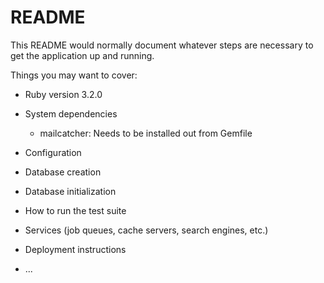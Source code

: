 # README

This README would normally document whatever steps are necessary to get the
application up and running.

Things you may want to cover:

* Ruby version 3.2.0

* System dependencies
  - mailcatcher: Needs to be installed out from Gemfile

* Configuration

* Database creation

* Database initialization

* How to run the test suite

* Services (job queues, cache servers, search engines, etc.)

* Deployment instructions

* ...
